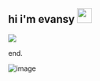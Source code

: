 <h2 align="left">hi i'm evansy <img src="https://raw.githubusercontent.com/MartinHeinz/MartinHeinz/master/wave.gif" width="30px"></h2>

![](https://komarev.com/ghpvc/?username=evansyxd&style=plastic&color=yellow)

end.

![image](https://github.com/evansyxd/evansyxd/assets/72968116/7dc30097-3573-46b2-8299-2f34d4ed1f61)
